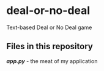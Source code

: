 # deal-or-no-deal

Text-based Deal or No Deal game

## Files in this repository

__*app.<span></span>py*__ - the meat of my application